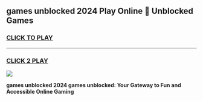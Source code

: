 
## games unblocked 2024 Play Online 👋 Unblocked Games
<h3>
<a href="https://premium.freeplayer.one?title=games_unblocked_2024&ref=19F">CLICK TO PLAY</a></h3>
<hr>

<h3>
<a href="https://premium.freeplayer.one?title=games_unblocked_2024&ref=19F">CLICK 2 PLAY</a>
  
</h3>

<a href="https://premium.freeplayer.one?title=games_unblocked_2024&ref=19F"><img src="https://clearcache.store/games.png"></a>


**games unblocked 2024 games unblocked: Your Gateway to Fun and Accessible Online Gaming**
